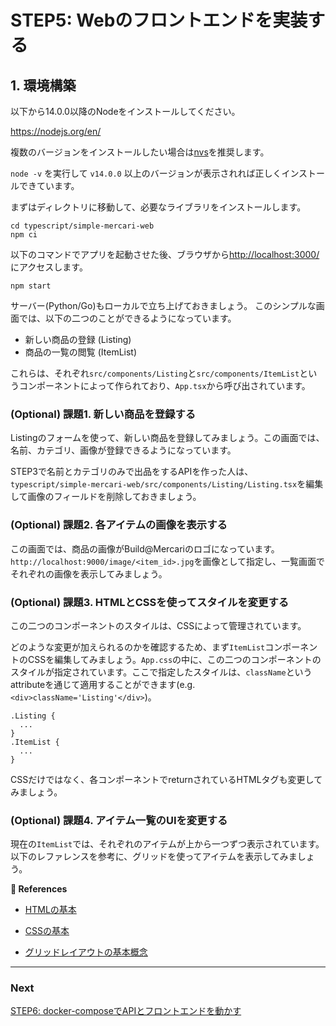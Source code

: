 # STEP5: Webのフロントエンドを実装する

## 1. 環境構築
以下から14.0.0以降のNodeをインストールしてください。

https://nodejs.org/en/

複数のバージョンをインストールしたい場合は[nvs](https://github.com/jasongin/nvs)を推奨します。

`node -v` を実行して `v14.0.0` 以上のバージョンが表示されれば正しくインストールできています。

まずはディレクトリに移動して、必要なライブラリをインストールします。
```
cd typescript/simple-mercari-web
npm ci
```

以下のコマンドでアプリを起動させた後、ブラウザから[http://localhost:3000/](http://localhost:3000/)にアクセスします。
```
npm start
```
サーバー(Python/Go)もローカルで立ち上げておきましょう。
このシンプルな画面では、以下の二つのことができるようになっています。
- 新しい商品の登録 (Listing)
- 商品の一覧の閲覧 (ItemList)
  
これらは、それぞれ`src/components/Listing`と`src/components/ItemList`というコンポーネントによって作られており、`App.tsx`から呼び出されています。


### (Optional) 課題1. 新しい商品を登録する
Listingのフォームを使って、新しい商品を登録してみましょう。この画面では、名前、カテゴリ、画像が登録できるようになっています。

STEP3で名前とカテゴリのみで出品をするAPIを作った人は、`typescript/simple-mercari-web/src/components/Listing/Listing.tsx`を編集して画像のフィールドを削除しておきましょう。


### (Optional) 課題2. 各アイテムの画像を表示する
この画面では、商品の画像がBuild@Mercariのロゴになっています。`http://localhost:9000/image/<item_id>.jpg`を画像として指定し、一覧画面でそれぞれの画像を表示してみましょう。

### (Optional) 課題3. HTMLとCSSを使ってスタイルを変更する
この二つのコンポーネントのスタイルは、CSSによって管理されています。


どのような変更が加えられるのかを確認するため、まず`ItemList`コンポーネントのCSSを編集してみましょう。`App.css`の中に、この二つのコンポーネントのスタイルが指定されています。ここで指定したスタイルは、`className`というattributeを通じて適用することができます(e.g. `<div>className='Listing'</div>`)。
```
.Listing {
  ...
}
.ItemList {
  ...
}
```
CSSだけではなく、各コンポーネントでreturnされているHTMLタグも変更してみましょう。


### (Optional) 課題4. アイテム一覧のUIを変更する
現在の`ItemList`では、それぞれのアイテムが上から一つずつ表示されています。以下のレファレンスを参考に、グリッドを使ってアイテムを表示してみましょう。


**:book: References**

- [HTMLの基本](https://developer.mozilla.org/ja/docs/Learn/Getting_started_with_the_web/HTML_basics)

- [CSSの基本](https://developer.mozilla.org/ja/docs/Learn/Getting_started_with_the_web/CSS_basics)

- [グリッドレイアウトの基本概念](https://developer.mozilla.org/ja/docs/Web/CSS/CSS_Grid_Layout/Basic_Concepts_of_Grid_Layout)

---

### Next

[STEP6: docker-composeでAPIとフロントエンドを動かす](step6.ja.md)